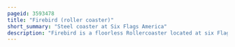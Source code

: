 ```yaml
---
pageid: 3593478
title: "Firebird (roller coaster)"
short_summary: "Steel coaster at Six Flags America"
description: "Firebird is a floorless Rollercoaster located at six Flags america in Prince George County Maryland. The Roller Coaster had originally debuted at six Flags great America in 1990 as a stand-up Roller Coaster called Iron Wolf. It was later relocated to Six Flags America in 2012 and renamed Apocalypse, under which it operated until 2018."
---
```

